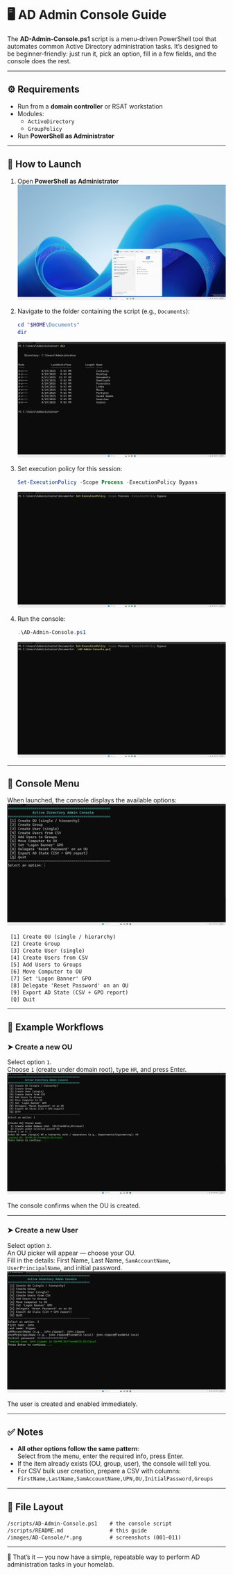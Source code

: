 # 🖥️ AD Admin Console Guide

The **AD-Admin-Console.ps1** script is a menu-driven PowerShell tool that automates common Active Directory administration tasks. It’s designed to be beginner-friendly: just run it, pick an option, fill in a few fields, and the console does the rest.

---

## ⚙️ Requirements

- Run from a **domain controller** or RSAT workstation
- Modules:
  - `ActiveDirectory`
  - `GroupPolicy`
- Run **PowerShell as Administrator**

---

## 🚀 How to Launch

1. Open **PowerShell as Administrator**  
   ![Run as Admin](../images/AD-Console/001.png)

2. Navigate to the folder containing the script (e.g., `Documents`):  
   ```powershell
   cd "$HOME\Documents"
   dir
   ```  
   ![Script in Documents](../images/AD-Console/002.png)

3. Set execution policy for this session:  
   ```powershell
   Set-ExecutionPolicy -Scope Process -ExecutionPolicy Bypass
   ```  
   ![Execution Policy](../images/AD-Console/004.png)

4. Run the console:  
   ```powershell
   .\AD-Admin-Console.ps1
   ```  
   ![Start Script](../images/AD-Console/005.png)

---

## 📜 Console Menu

When launched, the console displays the available options:  
![Console Menu](../images/AD-Console/006.png)

```
 [1] Create OU (single / hierarchy)
 [2] Create Group
 [3] Create User (single)
 [4] Create Users from CSV
 [5] Add Users to Groups
 [6] Move Computer to OU
 [7] Set 'Logon Banner' GPO
 [8] Delegate 'Reset Password' on an OU
 [9] Export AD State (CSV + GPO report)
 [Q] Quit
```

---

## 🧪 Example Workflows

### ➤ Create a new OU
Select option `1`.  
Choose `1` (create under domain root), type `HR`, and press Enter.  
![Create OU](../images/AD-Console/009.png)

The console confirms when the OU is created.

---

### ➤ Create a new User
Select option `3`.  
An OU picker will appear — choose your OU.  
Fill in the details: First Name, Last Name, `SamAccountName`, `UserPrincipalName`, and initial password.  
![Create User](../images/AD-Console/011.png)

The user is created and enabled immediately.

---

## ✅ Notes

- **All other options follow the same pattern**:  
  Select from the menu, enter the required info, press Enter.  
- If the item already exists (OU, group, user), the console will tell you.  
- For CSV bulk user creation, prepare a CSV with columns:  
  `FirstName,LastName,SamAccountName,UPN,OU,InitialPassword,Groups`

---

## 📂 File Layout

```
/scripts/AD-Admin-Console.ps1    # the console script
/scripts/README.md               # this guide
/images/AD-Console/*.png         # screenshots (001–011)
```

---

🎉 That’s it — you now have a simple, repeatable way to perform AD administration tasks in your homelab.
